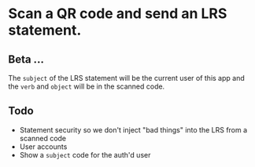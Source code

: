# Scan a QR code and send an LRS statement. 

## Beta ...

The `subject` of the LRS statement will be the current user of this app and the `verb` and `object` will be in the scanned code.

## Todo
- Statement security so we don't inject "bad things" into the LRS from a scanned code
- User accounts
- Show a `subject` code for the auth'd user 
